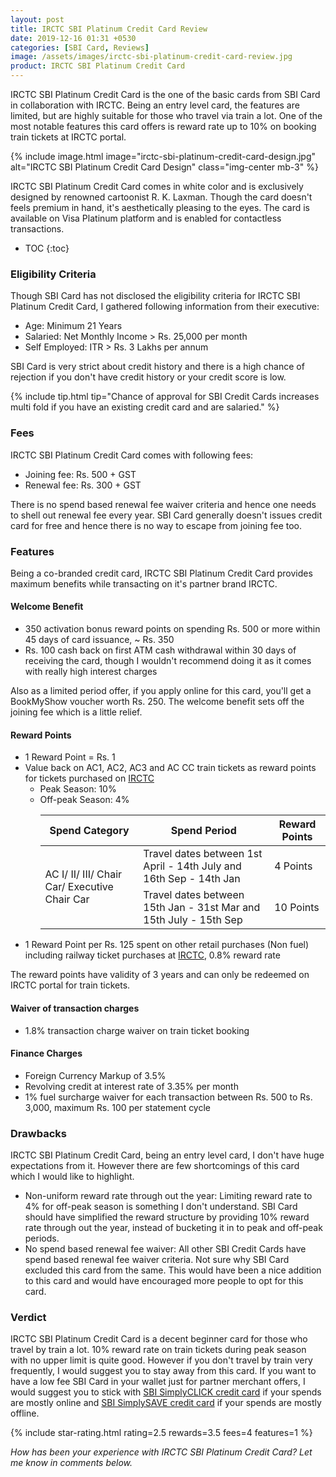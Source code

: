 ```yaml
---
layout: post
title: IRCTC SBI Platinum Credit Card Review
date: 2019-12-16 01:31 +0530
categories: [SBI Card, Reviews]
image: /assets/images/irctc-sbi-platinum-credit-card-review.jpg
product: IRCTC SBI Platinum Credit Card
---
```


IRCTC SBI Platinum Credit Card is the one of the basic cards from SBI Card in collaboration with IRCTC. Being an entry level card, the features are limited, but are highly suitable for those who travel via train a lot. One of the most notable features this card offers is reward rate up to 10% on booking train tickets at IRCTC portal.

{% include image.html image="irctc-sbi-platinum-credit-card-design.jpg" alt="IRCTC SBI Platinum Credit Card Design" class="img-center mb-3" %}

IRCTC SBI Platinum Credit Card comes in white color and is exclusively designed by renowned cartoonist R. K. Laxman. Though the card doesn't feels premium in hand, it's aesthetically pleasing to the eyes. The card is available on Visa Platinum platform and is enabled for contactless transactions.

<!-- prettier-ignore -->
* TOC
{:toc}

### Eligibility Criteria

Though SBI Card has not disclosed the eligibility criteria for IRCTC SBI Platinum Credit Card, I gathered following information from their executive:

- Age: Minimum 21 Years
- Salaried: Net Monthly Income > Rs. 25,000 per month
- Self Employed: ITR > Rs. 3 Lakhs per annum

SBI Card is very strict about credit history and there is a high chance of rejection if you don't have credit history or your credit score is low.

{% include tip.html tip="Chance of approval for SBI Credit Cards increases multi fold if you have an existing credit card and are salaried." %}

### Fees

IRCTC SBI Platinum Credit Card comes with following fees:

- Joining fee: Rs. 500 + GST
- Renewal fee: Rs. 300 + GST

There is no spend based renewal fee waiver criteria and hence one needs to shell out renewal fee every year. SBI Card generally doesn't issues credit card for free and hence there is no way to escape from joining fee too.

### Features

Being a co-branded credit card, IRCTC SBI Platinum Credit Card provides maximum benefits while transacting on it's partner brand IRCTC.

#### Welcome Benefit

- 350 activation bonus reward points on spending Rs. 500 or more within 45 days of card issuance, ~ Rs. 350
- Rs. 100 cash back on first ATM cash withdrawal within 30 days of receiving the card, though I wouldn't recommend doing it as it comes with really high interest charges

Also as a limited period offer, if you apply online for this card, you'll get a BookMyShow voucher worth Rs. 250. The welcome benefit sets off the joining fee which is a little relief.

#### Reward Points

- 1 Reward Point = Rs. 1
- Value back on AC1, AC2, AC3 and AC CC train tickets as reward points for tickets purchased on [IRCTC](https://www.irctc.co.in/)
  - Peak Season: 10%
  - Off-peak Season: 4%
    <table class="table" style="display: block;overflow-x: auto;">
    <thead class="thead-dark">
    <tr>
    <th scope="col"> Spend Category </th>
    <th scope="col"> Spend Period</th>
    <th scope="col"> Reward Points</th>
    </tr>
    </thead>
    <tbody>
    <tr>
    <td rowspan="2" style="vertical-align : middle;"> AC I/ II/ III/ Chair Car/ Executive Chair Car </td>
    <td> Travel dates
    between 1st April - 14th July and 16th
    Sep - 14th Jan </td>
    <td> 4 Points </td>
    </tr>
    <tr>
    <td> Travel dates
    between 15th Jan -
    31st Mar and 15th
    July - 15th Sep </td>
    <td> 10 Points </td>
    </tr>
    </tbody>
    </table>
- 1 Reward Point per Rs. 125 spent on other retail purchases (Non fuel) including railway ticket purchases at [IRCTC](https://www.irctc.co.in/), 0.8% reward rate

The reward points have validity of 3 years and can only be redeemed on IRCTC portal for train tickets.

#### Waiver of transaction charges

- 1.8% transaction charge waiver on train ticket booking

#### Finance Charges

- Foreign Currency Markup of 3.5%
- Revolving credit at interest rate of 3.35% per month
- 1% fuel surcharge waiver for each transaction between Rs. 500 to Rs. 3,000, maximum Rs. 100 per statement cycle

### Drawbacks

IRCTC SBI Platinum Credit Card, being an entry level card, I don't have huge expectations from it. However there are few shortcomings of this card which I would like to highlight.

- Non-uniform reward rate through out the year: Limiting reward rate to 4% for off-peak season is something I don't understand. SBI Card should have simplified the reward structure by providing 10% reward rate through out the year, instead of bucketing it in to peak and off-peak periods.
- No spend based renewal fee waiver: All other SBI Credit Cards have spend based renewal fee waiver criteria. Not sure why SBI Card excluded this card from the same. This would have been a nice addition to this card and would have encouraged more people to opt for this card.

### Verdict

IRCTC SBI Platinum Credit Card is a decent beginner card for those who travel by train a lot. 10% reward rate on train tickets during peak season with no upper limit is quite good. However if you don't travel by train very frequently, I would suggest you to stay away from this card. If you want to have a low fee SBI Card in your wallet just for partner merchant offers, I would suggest you to stick with [SBI SimplyCLICK credit card](/sbi-simplyclick-credit-card-review/) if your spends are mostly online and [SBI SimplySAVE credit card](/sbi-simplysave-credit-card-review/) if your spends are mostly offline.

{% include star-rating.html rating=2.5 rewards=3.5 fees=4 features=1 %}

_How has been your experience with IRCTC SBI Platinum Credit Card? Let me know in comments below._
